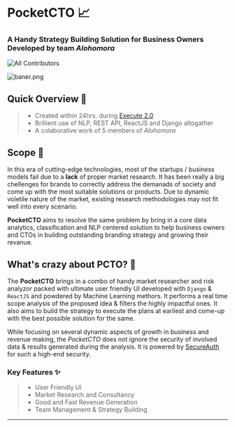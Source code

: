 # PocketCTO 📈  

### A Handy Strategy Building Solution for Business Owners Developed by team _Alohomora_  

<!-- ALL-CONTRIBUTORS-BADGE:START - Do not remove or modify this section -->
![All Contributors](https://img.shields.io/github/contributors/shv-om/alohomora-execute22?style=for-the-badge)  

<!-- ALL-CONTRIBUTORS-BADGE:END -->  

<!--
![Issues](https://img.shields.io/github/issues/shv-om/alohomora-execute22?style=for-the-badge)
![Pull Requests](https://img.shields.io/github/issues-pr/shv-om/alohomora-execute22?style=for-the-badge)
![Forks](https://img.shields.io/github/forks/shv-om/alohomora-execute22?style=for-the-badge)
![Stars](https://img.shields.io/github/stars/shv-om/alohomora-execute22?style=for-the-badge)
-->  

![baner.png](assets/banner.png)

## Quick Overview 💨  
> * Created within 24hrs. during [Execute 2.0](https://executehack.in/)  
> * Brillient use of NLP, REST API, ReactJS and Django altogather  
> * A colaborative work of 5 members of _Alohomora_  

## Scope 🧩  
In this era of cutting-edge technologies, most of the startups / business models fail due to a **lack** of proper market research.  It has been really a big chellenges for brands to correctly address the demanads of society and come up with the most suitable solutions or products. Due to dynamic voletile nature of the market, existing research methodologies may not fit well into every scenario.  

**PocketCTO** aims to resolve the same problem by bring in a core data analytics, classification and NLP centered solution to help business owners and CTOs in building outstanding branding strategy and growing their revanue. 

## What's crazy about PCTO? 🤯  
The **PocketCTO** brings in a combo of handy market researcher and risk analyzor packed with ultimate user friendly UI developed with `Django` & `ReactJS` and powdered by Machine Learning methors. It performs a real time scope analysis of the proposed idea & filters the highly impactful ones. It also aims to build the strategy to execute the plans at earliest and come-up with the best possible solution for the same. 

While focusing on several dynamic aspects of growth in business and revenue making, the _PocketCTO_ does not ignore the security of involved data & results generated during the analysis. It is powered by [SecureAuth](https://github.com/ravi-prakash1907/SecureAuth-SA) for such a high-end security.

### Key Features ✨
> * User Friendly UI  
> * Market Research and Consultancy
> * Good and Fast Revenue Generation
> * Team Management & Strategy Building

---  

<!--  
## Team  
1. Aaqib Shaikh  
2. Shivam  
3. Abhijit  
4. [Ravi Prakash](https://ravi-prakash1907.gitlab.io/)  
5. Suchendra  
-->  